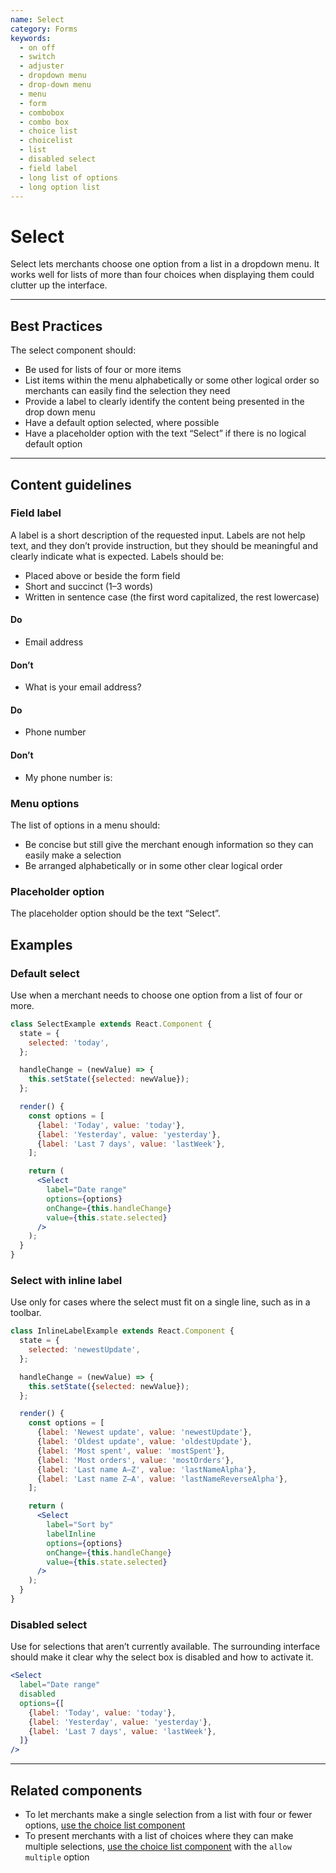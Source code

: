 ```yaml
---
name: Select
category: Forms
keywords:
  - on off
  - switch
  - adjuster
  - dropdown menu
  - drop-down menu
  - menu
  - form
  - combobox
  - combo box
  - choice list
  - choicelist
  - list
  - disabled select
  - field label
  - long list of options
  - long option list
---
```


# Select

Select lets merchants choose one option from a list in a dropdown menu. It
works well for lists of more than four choices when displaying them could
clutter up the interface.

---

## Best Practices

The select component should:

- Be used for lists of four or more items
- List items within the menu alphabetically or some other logical order so
  merchants can easily find the selection they need
- Provide a label to clearly identify the content being presented in the drop
  down menu
- Have a default option selected, where possible
- Have a placeholder option with the text “Select” if there is no logical
  default option

---

## Content guidelines

### Field label

A label is a short description of the requested input. Labels are not help
text, and they don’t provide instruction, but they should be meaningful and
clearly indicate what is expected. Labels should be:

- Placed above or beside the form field
- Short and succinct (1–3 words)
- Written in sentence case (the first word capitalized, the rest lowercase)

<!-- usagelist -->

#### Do

- Email address

#### Don’t

- What is your email address?

<!-- end -->

<!-- usagelist -->

#### Do

- Phone number

#### Don’t

- My phone number is:

<!-- end -->

### Menu options

The list of options in a menu should:

- Be concise but still give the merchant enough information so they can easily
  make a selection
- Be arranged alphabetically or in some other clear logical order

### Placeholder option

The placeholder option should be the text “Select”.

## Examples

### Default select

Use when a merchant needs to choose one option from a list of four or more.

```jsx
class SelectExample extends React.Component {
  state = {
    selected: 'today',
  };

  handleChange = (newValue) => {
    this.setState({selected: newValue});
  };

  render() {
    const options = [
      {label: 'Today', value: 'today'},
      {label: 'Yesterday', value: 'yesterday'},
      {label: 'Last 7 days', value: 'lastWeek'},
    ];

    return (
      <Select
        label="Date range"
        options={options}
        onChange={this.handleChange}
        value={this.state.selected}
      />
    );
  }
}
```

### Select with inline label

Use only for cases where the select must fit on a single line, such as in a toolbar.

```jsx
class InlineLabelExample extends React.Component {
  state = {
    selected: 'newestUpdate',
  };

  handleChange = (newValue) => {
    this.setState({selected: newValue});
  };

  render() {
    const options = [
      {label: 'Newest update', value: 'newestUpdate'},
      {label: 'Oldest update', value: 'oldestUpdate'},
      {label: 'Most spent', value: 'mostSpent'},
      {label: 'Most orders', value: 'mostOrders'},
      {label: 'Last name A–Z', value: 'lastNameAlpha'},
      {label: 'Last name Z–A', value: 'lastNameReverseAlpha'},
    ];

    return (
      <Select
        label="Sort by"
        labelInline
        options={options}
        onChange={this.handleChange}
        value={this.state.selected}
      />
    );
  }
}
```

### Disabled select

Use for selections that aren’t currently available. The surrounding interface should make it clear why the select box is disabled and how to activate it.

```jsx
<Select
  label="Date range"
  disabled
  options={[
    {label: 'Today', value: 'today'},
    {label: 'Yesterday', value: 'yesterday'},
    {label: 'Last 7 days', value: 'lastWeek'},
  ]}
/>
```

---

## Related components

- To let merchants make a single selection from a list with four or fewer
  options, [use the choice list component](/components/forms/choice-list)
- To present merchants with a list of choices where they can make multiple
  selections, [use the choice list component](/components/forms/choice-list) with
  the `allow multiple` option
